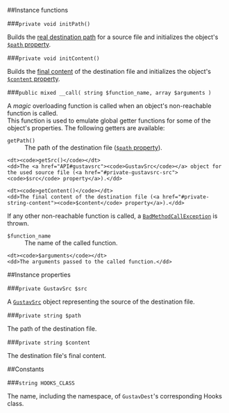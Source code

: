 ##Instance functions

###`private void initPath()`

Builds the [real destination path](Generating-destination-files#generating-the-destination-path) for a source file and initializes the object's [`$path` property](#private-string-path).

###`private void initContent()`

Builds the [final content](Generating-destination-files#generating-the-destination-content) of the destination file and initializes the object's [`$content` property](#private-string-content).

###`public mixed __call( string $function_name, array $arguments )`

A *magic* overloading function is called when an object's non-reachable function is called.  
This function is used to emulate global getter functions for some of the object's properties. The following getters are available:

<dl>
    <dt><code>getPath()</code></dt>
    <dd>The path of the destination file (<a href="#private-string-path"><code>$path</code> property</a>).</dd>
    
    <dt><code>getSrc()</code></dt>
    <dd>The <a href="API#gustavsrc"><code>GustavSrc</code></a> object for the used source file (<a href="#private-gustavsrc-src"><code>$src</code> property</a>).</dd>
    
    <dt><code>getContent()</code></dt>
    <dd>The final content of the destination file (<a href="#private-string-content"><code>$content</code> property</a>).</dd>
</dl>

If any other non-reachable function is called, a [`BadMethodCallException`](http://php.net/manual/en/class.badmethodcallexception.php) is thrown.

<dl>
    <dt><code>$function_name</code></dt>
    <dd>The name of the called function.</dd>
    
    <dt><code>$arguments</code></dt>
    <dd>The arguments passed to the called function.</dd>
</dl>



##Instance properties

###`private GustavSrc $src`

A [`GustavSrc`](API#gustavsrc) object representing the source of the destination file.

###`private string $path`

The path of the destination file.

###`private string $content`

The destination file's final content.



##Constants

###`string HOOKS_CLASS`

The name, including the namespace, of `GustavDest`'s corresponding Hooks class.
